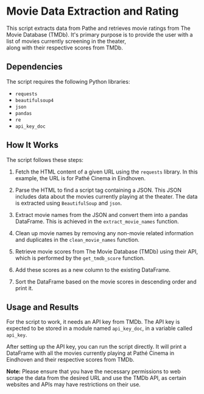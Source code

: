 # Movie Data Extraction and Rating 

This script extracts data from Pathe and retrieves movie ratings from The Movie Database (TMDb). 
It's primary purpose is to provide the user with a list of movies currently screening in the theater,  
along with their respective scores from TMDb. 

## Dependencies

The script requires the following Python libraries:

- `requests`
- `beautifulsoup4`
- `json`
- `pandas`
- `re`
- `api_key_doc`

## How It Works

The script follows these steps:

1. Fetch the HTML content of a given URL using the `requests` library. In this example, 
the URL is for Pathé Cinema in Eindhoven.

2. Parse the HTML to find a script tag containing a JSON. This JSON includes data about 
the movies currently playing at the theater. The data is extracted using `BeautifulSoup` 
and `json`.

3. Extract movie names from the JSON and convert them into a pandas DataFrame. This is 
achieved in the `extract_movie_names` function.

4. Clean up movie names by removing any non-movie related information and duplicates in 
the `clean_movie_names` function.

5. Retrieve movie scores from The Movie Database (TMDb) using their API, which is 
performed by the `get_tmdb_score` function.

6. Add these scores as a new column to the existing DataFrame.

7. Sort the DataFrame based on the movie scores in descending order and print it.

## Usage and Results

For the script to work, it needs an API key from TMDb. The API key is expected to be 
stored in a module named `api_key_doc`, in a variable called `api_key`.

After setting up the API key, you can run the script directly. It will print a DataFrame 
with all the movies currently playing at Pathé Cinema in Eindhoven and their respective 
scores from TMDb.

**Note:** Please ensure that you have the necessary permissions to web scrape the data 
from the desired URL and use the TMDb API, as certain websites and APIs may have 
restrictions on their use. 

